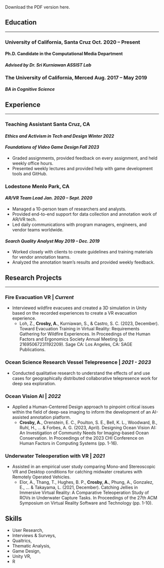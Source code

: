 Download the PDF version here.

## **Education**
------
### University of California, Santa Cruz Oct. 2020 – Present
#### Ph.D. Candidate in the Computational Media Department 
#### *Advised by Dr. Sri Kurniawan ASSIST Lab*
### The University of California, Merced Aug. 2017 – May 2019
#### *BA in Cognitive Science* 

## **Experience**
------
### Teaching Assistant Santa Cruz, CA
#### *Ethics and Activism in Tech and Design Winter 2022*
#### *Foundations of Video Game Design Fall 2023*
- Graded assignments, provided feedback on every assignment, and held weekly office hours.
- Presented weekly lectures and provided help with game development tools and GitHub.
  
### Lodestone Menlo Park, CA
#### *AR/VR Team Lead Jan. 2020 – Sept. 2020*
- Managed a 10-person team of researchers and analysts.
- Provided end-to-end support for data collection and annotation work of AR/VR tech.
- Led daily communications with program managers, engineers, and vendor teams worldwide.

#### *Search Quality Analyst May 2019 – Dec. 2019*
- Worked closely with clients to create guidelines and training materials for vendor annotation teams.
- Analyzed the annotation team’s results and provided weekly feedback.

## **Research Projects**
------
### Fire Evacuation VR | *Current*
- Interviewed wildfire evacuees and created a 3D simulation in Unity based on the recorded experiences to create a VR
evacuation experience.
  - Loh, Z., **Crosby, A.**, Kurniawan, S., & Castro, S. C. (2023, December). Toward Evacuation Training in Virtual Reality: Requirements
Gathering for Wildfire Experiences. In Proceedings of the Human Factors and Ergonomics Society Annual Meeting (p. 21695067231192209).
Sage CA: Los Angeles, CA: SAGE Publications.

### Ocean Science Research Vessel Telepresence | *2021 - 2023*
- Conducted qualitative research to understand the effects of and use cases for geographically distributed collaborative
telepresence work for deep sea exploration.

### Ocean Vision AI | *2022*
- Applied a Human-Centered Design approach to pinpoint critical issues within the field of deep-sea imaging to inform the
development of an AI-assisted annotation platform.
  - **Crosby, A.**, Orenstein, E. C., Poulton, S. E., Bell, K. L., Woodward, B., Ruhl, H., ... & Forbes, A. G. (2023, April). Designing Ocean
Vision AI: An Investigation of Community Needs for Imaging-based Ocean Conservation. In Proceedings of the 2023 CHI Conference on
Human Factors in Computing Systems (pp. 1-16).

### Underwater Teleoperation with VR | *2021*
- Assisted in an empirical user study comparing Mono-and Stereoscopic VR and Desktop conditions for catching midwater
creatures with Remotely Operated Vehicles.
  - Elor, A., Thang, T., Hughes, B. P., **Crosby, A.**, Phung, A., Gonzalez, E., ... & Takayama, L. (2021, December). Catching Jellies in
Immersive Virtual Reality: A Comparative Teleoperation Study of ROVs in Underwater Capture Tasks. In Proceedings of the 27th ACM
Symposium on Virtual Reality Software and Technology (pp. 1-10).

## Skills
- User Research, 
- Interviews & Surveys, 
- Qualtrics, 
- Thematic Analysis, 
- Game Design, 
- Unity VR,
- R
